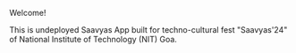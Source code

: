 Welcome!

This is undeployed Saavyas App built for techno-cultural fest "Saavyas'24" of National Institute of Technology (NIT) Goa.

